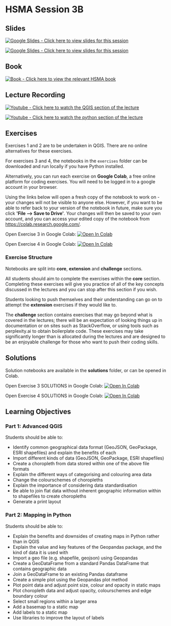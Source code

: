 # HSMA Session 3B

## Slides

<a href="https://docs.google.com/presentation/d/1LLwK5dx8Ne6GeFRT2DyPnT2AmpcWRKyt767Nis_lYkU/edit?usp=sharing"><img src="https://img.shields.io/static/v1?label=Google+Slides&message=Click+here+to+view+the+slides+for+this+session&color=%23FBBC04&style=for-the-badge&logo=googleslides&logoColor=%23FBBC04" alt="Google Slides - Click here to view slides for this session"></a>

<a href="https://docs.google.com/presentation/d/1nJ5Qmh7K5CXttRn_4eN5UzcVY5FBXqNiQCXW7BoDQ5s/edit?usp=sharing"><img src="https://img.shields.io/static/v1?label=Google+Slides&message=Click+here+for+bonus+slides+on+inset+maps&color=%23FBBC04&style=for-the-badge&logo=googleslides&logoColor=%23FBBC04" alt="Google Slides - Click here to view slides for this session"></a>

## Book

<a href="https://hsma-programme.github.io/hsma6_geographic_optimisation_and_visualisation_book/"><img src="https://img.shields.io/static/v1?label=Book&message=Click+here+to+view+the+relevant+HSMA+book&color=%23782828&style=for-the-badge&logo=mdbook" alt="Book - Click here to view the relevant HSMA book"></a>

## Lecture Recording

<a href="https://youtu.be/eHJzQn9mI2E"><img src="https://img.shields.io/static/v1?label=Youtube&message=Click+here+to+watch+the+QGIS+section&color=%23282828&style=for-the-badge&logo=youtube&logoColor=%23FF0000" alt="Youtube - Click here to watch the QGIS section of the lecture"></a>

<a href="https://youtu.be/7w366aEAGAs"><img src="https://img.shields.io/static/v1?label=Youtube&message=Click+here+to+watch+the+python+section&color=%23282828&style=for-the-badge&logo=youtube&logoColor=%23FF0000" alt="Youtube - Click here to watch the python section of the lecture"></a>


## Exercises

Exercises 1 and 2 are to be undertaken in QGIS. There are no online alternatives for these exercises.

For exercises 3 and 4, the notebooks in the `exercises` folder can be downloaded and run locally if you have Python installed.

Alternatively, you can run each exercise on **Google Colab**, a free online platform for coding exercises. You will need to be logged in to a google account in your browser. 

Using the links below will open a fresh copy of the notebook to work on - your changes will not be visible to anyone else. However, if you want to be able to refer back to your version of the notebook in future, make sure you click **'File --> Save to Drive'**. 
Your changes will then be saved to your own account, and you can access your edited copy of the notebook from https://colab.research.google.com/.

Open Exercise 3 in Google Colab: <a target="_blank" href="https://colab.research.google.com/github/hsma-programme/h6_3b_advanced_qgis_mapping_python/blob/main/h6_3b_advanced_qgis_and_mapping_in_python/exercises_colab/HSMA 3B Exercise 3 - Importing Files and Basic Plots with Geopandas.ipynb">
  <img src="https://colab.research.google.com/assets/colab-badge.svg" alt="Open In Colab"/>
</a>

Open Exercise 4 in Google Colab: <a target="_blank" href="https://colab.research.google.com/github/hsma-programme/h6_3b_advanced_qgis_mapping_python/blob/main/h6_3b_advanced_qgis_and_mapping_in_python/exercises_colab/HSMA 3B Exercise 4 - Enhancing our Static Map Plots.ipynb">
  <img src="https://colab.research.google.com/assets/colab-badge.svg" alt="Open In Colab"/>
</a>

### Exercise Structure

Notebooks are split into **core**, **extension** and **challenge** sections. 

All students should aim to complete the exercises within the **core** section. Completing these exercises will give you practice of all of the key concepts discussed in the lectures and you can stop after this section if you wish. 

Students looking to push themselves and their understanding can go on to attempt the **extension** exercises if they would like to.

The **challenge** section contains exercises that may go beyond what is covered in the lectures; there will be an expectation of looking things up in documentation or on sites such as StackOverflow, or using tools such as perplexity.ai to obtain boilerplate code. These exercises may take significantly longer than is allocated during the lectures and are designed to be an enjoyable challenge for those who want to push their coding skills.

## Solutions

Solution notebooks are available in the **solutions** folder, or can be opened in Colab. 

Open Exercise 3 SOLUTIONS in Google Colab: <a target="_blank" href="https://colab.research.google.com/github/hsma-programme/h6_3b_advanced_qgis_mapping_python/blob/main/h6_3b_advanced_qgis_and_mapping_in_python/solutions/HSMA 3B Exercise 3 - Importing Files and Basic Plots with Geopandas.ipynb">
  <img src="https://colab.research.google.com/assets/colab-badge.svg" alt="Open In Colab"/>
</a>

Open Exercise 4 SOLUTIONS in Google Colab: <a target="_blank" href="https://colab.research.google.com/github/hsma-programme/h6_3b_advanced_qgis_mapping_python/blob/main/h6_3b_advanced_qgis_and_mapping_in_python/solutions/HSMA 3B Exercise 4 - Enhancing our Static Map Plots.ipynb">
  <img src="https://colab.research.google.com/assets/colab-badge.svg" alt="Open In Colab"/>
</a>

## Learning Objectives

### Part 1: Advanced QGIS

Students should be able to:

- Identify common geographical data format (GeoJSON, GeoPackage, ESRI shapefiles) and explain the benefits of each
- Import different kinds of data (GeoJSON, GeoPackage, ESRI shapefiles)
- Create a choropleth from data stored within one of the above file formats
- Explain the different ways of categorising and colouring area data
- Change the colourschemes of choropleths
- Explain the importance of considering data standardisation
- Be able to join flat data without inherent geographic information within to shapefiles to create choropleths
- Generate a print layout

### Part 2: Mapping in Python

Students should be able to:

- Explain the benefits and downsides of creating maps in Python rather than in QGIS
- Explain the value and key features of the Geopandas package, and the kind of data it is used with
- Import a geo file (e.g. shapefile, geojson) using Geopandas
- Create a GeoDataFrame from a standard Pandas DataFrame that contains geographic data
- Join a GeoDataFrame to an existing Pandas dataframe
- Create a simple plot using the Geopandas plot method
- Plot point data and adjust point size, colour and opacity in static maps
- Plot choropleth data and adjust opacity, colourschemes and edge boundary colour
- Select small regions within a larger area
- Add a basemap to a static map
- Add labels to a static map
- Use libraries to improve the layout of labels

